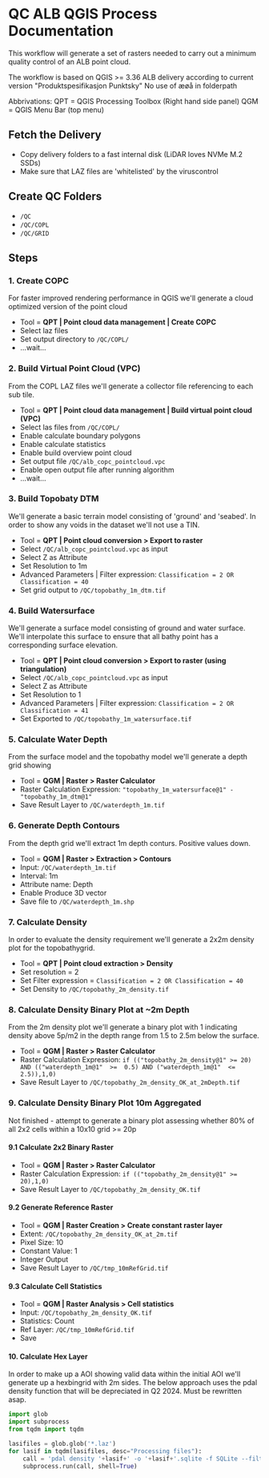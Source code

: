 # QC ALB QGIS Process Documentation
This workflow will generate a set of rasters needed to carry out a minimum quality control of an ALB point cloud. 

The workflow is based on QGIS >= 3.36
ALB delivery according to current version "Produktspesifikasjon Punktsky"
No use of æøå in folderpath

Abbrivations: 
    QPT = QGIS Processing Toolbox (Right hand side panel)
    QGM = QGIS Menu Bar (top menu)


## Fetch the Delivery

- Copy delivery folders to a fast internal disk (LiDAR loves NVMe M.2 SSDs)
- Make sure that LAZ files are 'whitelisted' by the viruscontrol 

## Create QC Folders

- `/QC`
- `/QC/COPL`
- `/QC/GRID`

## Steps

### 1. Create COPC

For faster improved rendering performance in QGIS we'll generate a cloud optimized version of the point cloud

  - Tool = **QPT | Point cloud data management | Create COPC**
  - Select laz files
  - Set output directory to `/QC/COPL/`
  - ...wait...

### 2. Build Virtual Point Cloud (VPC)

From the COPL LAZ files we'll generate a collector file referencing to each sub tile.

  - Tool = **QPT | Point cloud data management | Build virtual point cloud (VPC)**
  - Select las files from `/QC/COPL/`
  - Enable calculate boundary polygons
  - Enable calculate statistics
  - Enable build overview point cloud
  - Set output file `/QC/alb_copc_pointcloud.vpc`
  - Enable open output file after running algorithm
  - ...wait...

### 3. Build Topobaty DTM

We'll generate a basic terrain model consisting of 'ground' and 'seabed'. In order to show any voids in the dataset we'll not use a TIN.

  - Tool = **QPT | Point cloud conversion > Export to raster**
  - Select `/QC/alb_copc_pointcloud.vpc` as input
  - Select Z as Attribute
  - Set Resolution to 1m
  - Advanced Parameters | Filter expression: `Classification = 2 OR Classification = 40`
  - Set grid output to `/QC/topobathy_1m_dtm.tif`

### 4. Build Watersurface

We'll generate a surface model consisting of ground and water surface. We'll interpolate this surface to ensure that all bathy point has a corresponding surface elevation.

  - Tool = **QPT | Point cloud conversion > Export to raster (using triangulation)**
  - Select `/QC/alb_copc_pointcloud.vpc` as input
  - Select Z as Attribute
  - Set Resolution to 1
  - Advanced Parameters | Filter expression: `Classification = 2 OR Classification = 41`
  - Set Exported to `/QC/topobathy_1m_watersurface.tif`

### 5. Calculate Water Depth

From the surface model and the topobathy model we'll generate a depth grid showing

- Tool = **QGM | Raster > Raster Calculator**
- Raster Calculation Expression: `"topobathy_1m_watersurface@1" - "topobathy_1m_dtm@1"`
- Save Result Layer to `/QC/waterdepth_1m.tif`

### 6. Generate Depth Contours

From the depth grid we'll extract 1m depth conturs. Positive values down. 

- Tool = **QGM | Raster > Extraction > Contours**
- Input: `/QC/waterdepth_1m.tif`
- Interval: 1m
- Attribute name: Depth
- Enable Produce 3D vector
- Save file to `/QC/waterdepth_1m.shp`

### 7. Calculate Density

In order to evaluate the density requirement we'll generate a 2x2m density plot for the topobathygrid. 

- Tool = **QPT | Point cloud extraction > Density**
- Set resolution = 2
- Set Filter expression = `Classification = 2 OR Classification = 40`
- Set Density to `/QC/topobathy_2m_density.tif`

### 8. Calculate Density Binary Plot at ~2m Depth

From the 2m density plot we'll generate a binary plot with 1 indicating density above 5p/m2 in the depth range from 1.5 to 2.5m below the surface.

- Tool = **QGM | Raster > Raster Calculator**
- Raster Calculation Expression: `if (("topobathy_2m_density@1" >= 20) AND (("waterdepth_1m@1"  >=  0.5) AND ("waterdepth_1m@1"  <=  2.5)),1,0)`
- Save Result Layer to `/QC/topobathy_2m_density_OK_at_2mDepth.tif`

### 9. Calculate Density Binary Plot 10m Aggregated

Not finished - attempt to generate a binary plot assessing whether 80% of all 2x2 cells within a 10x10 grid >= 20p

#### 9.1 Calculate 2x2 Binary Raster

- Tool = **QGM | Raster > Raster Calculator**
- Raster Calculation Expression: `if (("topobathy_2m_density@1" >= 20),1,0)`
- Save Result Layer to `/QC/topobathy_2m_density_OK.tif`

#### 9.2 Generate Reference Raster

- Tool = **QGM | Raster Creation > Create constant raster layer**
- Extent: `/QC/topobathy_2m_density_OK_at_2m.tif`
- Pixel Size: 10
- Constant Value: 1
- Integer Output
- Save Result Layer to `/QC/tmp_10mRefGrid.tif`

#### 9.3 Calculate Cell Statistics

- Tool = **QGM | Raster Analysis > Cell statistics**
- Input: `/QC/topobathy_2m_density_OK.tif`
- Statistics: Count
- Ref Layer: `/QC/tmp_10mRefGrid.tif`
- Save

#### 10. Calculate Hex Layer

In order to make up a AOI showing valid data within the initial AOI we'll generate up a hexbingrid with 2m sides. The below approach uses the pdal density function that will be depreciated in Q2 2024. Must be rewritten asap. 

```python
import glob
import subprocess
from tqdm import tqdm

lasifiles = glob.glob('*.laz')
for lasif in tqdm(lasifiles, desc="Processing files"):
    call = 'pdal density '+lasif+' -o '+lasif+'.sqlite -f SQLite --filters.hexbin.edge_size=2'
    subprocess.run(call, shell=True)

```